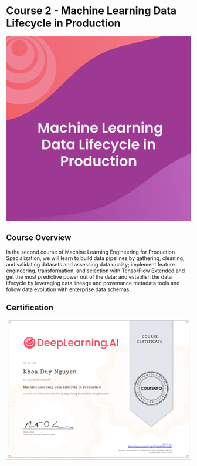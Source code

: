 # Course 2 - Machine Learning Data Lifecycle in Production
![course- logo](./course-logo.png)

## Course Overview 
In the second course of Machine Learning Engineering for Production Specialization, we will learn to build data pipelines by gathering, cleaning, and validating datasets and assessing data quality; implement feature engineering, transformation, and selection with TensorFlow Extended and get the most predictive power out of the data; and establish the data lifecycle by leveraging data lineage and provenance metadata tools and follow data evolution with enterprise data schemas.

## Certification
![certification](./certificate.png "course certification")
